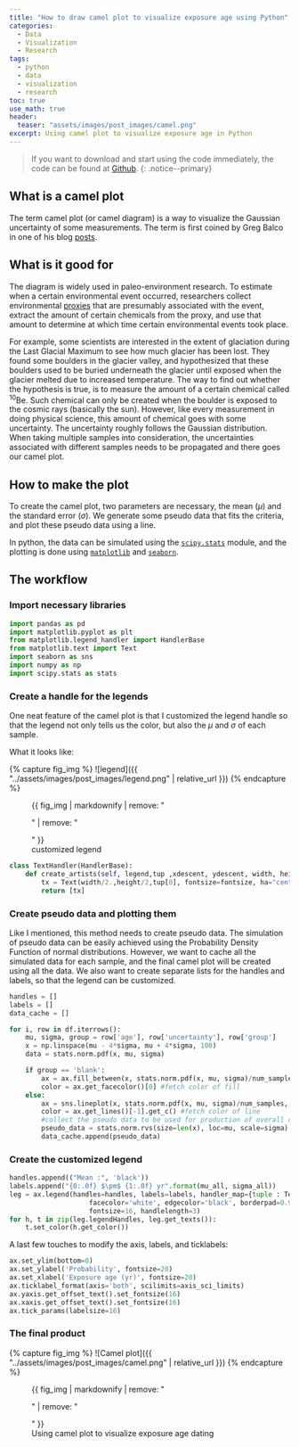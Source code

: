 ```yaml
---
title: "How to draw camel plot to visualize exposure age using Python"
categories:
  - Data
  - Visualization
  - Research
tags:
  - python
  - data
  - visualization
  - research
toc: true
use_math: true
header:
  teaser: "assets/images/post_images/camel.png"
excerpt: Using camel plot to visualize exposure age in Python
---
```


>If you want to download and start using the code immediately, the code can be found at [Github](https://github.com/luxiaoyu1987/research/blob/master/camelplot.py).
{: .notice--primary}

## What is a camel plot

The term camel plot (or camel diagram) is a way to visualize the Gaussian uncertainty of some measurements. The term is first coined by Greg Balco in one of his blog [posts](https://cosmognosis.wordpress.com/2011/07/25/what-is-a-camel-diagram-anyway/).

## What is it good for

The diagram is widely used in paleo-environment research. To estimate when a certain environmental event occurred, researchers collect environmental [proxies](https://www.ncdc.noaa.gov/news/what-are-proxy-data) that are presumably associated with the event, extract the amount of certain chemicals from the proxy, and use that amount to determine at which time certain environmental events took place.

For example, some scientists are interested in the extent of glaciation during the Last Glacial Maximum to see how much glacier has been lost. They found some boulders in the glacier valley, and hypothesized that these boulders used to be buried underneath the glacier until exposed when the glacier melted due to increased temperature. The way to find out whether the hypothesis is true, is to measure the amount of a certain chemical called <sup>10</sup>Be. Such chemical can only be created when the boulder is exposed to the cosmic rays (basically the sun). However, like every measurement in doing physical science, this amount of chemical goes with some uncertainty. The uncertainty roughly follows the Gaussian distribution. When taking multiple samples into consideration, the uncertainties associated with different samples needs to be propagated and there goes our camel plot.

## How to make the plot

To create the camel plot, two parameters are necessary, the mean ($\mu$) and the standard error ($\sigma$). We generate some pseudo data that fits the criteria, and plot these pseudo data using a line.

In python, the data can be simulated using the [`scipy.stats`](https://docs.scipy.org/doc/scipy/reference/stats.html) module, and the plotting is done using [`matplotlib`](https://matplotlib.org/) and [`seaborn`](https://seaborn.pydata.org/).

## The workflow

### Import necessary libraries

```python
import pandas as pd
import matplotlib.pyplot as plt
from matplotlib.legend_handler import HandlerBase
from matplotlib.text import Text
import seaborn as sns
import numpy as np
import scipy.stats as stats
```

### Create a handle for the legends

One neat feature of the camel plot is that I customized the legend handle so that the legend not only tells us the color, but also the $\mu$ and $\sigma$ of each sample.

What it looks like:

{% capture fig_img %}
![legend]({{ "../assets/images/post_images/legend.png" | relative_url }})
{% endcapture %}

<figure class="third">
  {{ fig_img | markdownify | remove: "<p>" | remove: "</p>" }}
  <figcaption style="center">customized legend</figcaption>
</figure>

```python
class TextHandler(HandlerBase):
    def create_artists(self, legend,tup ,xdescent, ydescent, width, height, fontsize,trans):
        tx = Text(width/2.,height/2,tup[0], fontsize=fontsize, ha="center", va="center", color=tup[1], fontweight="bold")
        return [tx]
```

### Create pseudo data and plotting them

Like I mentioned, this method needs to create pseudo data. The simulation of pseudo data can be easily achieved using the Probability Density Function of normal distributions. However, we want to cache all the simulated data for each sample, and the final camel plot will be created using all the data. We also want to create separate lists for the handles and labels, so that the legend can be customized.

```python
handles = []
labels = []
data_cache = []

for i, row in df.iterrows():
    mu, sigma, group = row['age'], row['uncertainty'], row['group']        
    x = np.linspace(mu - 4*sigma, mu + 4*sigma, 100)
    data = stats.norm.pdf(x, mu, sigma)

    if group == 'blank':
        ax = ax.fill_between(x, stats.norm.pdf(x, mu, sigma)/num_samples, color='gray', label=group, alpha=0.3, zorder=1)
        color = ax.get_facecolor()[0] #fetch color of fill
    else:
        ax = sns.lineplot(x, stats.norm.pdf(x, mu, sigma)/num_samples, label=group, alpha=0.7, ax=ax, zorder=2)
        color = ax.get_lines()[-1].get_c() #fetch color of line
        #collect the pseudo data to be used for production of overall curve
        pseudo_data = stats.norm.rvs(size=len(x), loc=mu, scale=sigma)
        data_cache.append(pseudo_data)
```

### Create the customized legend

```python
handles.append(("Mean :", 'black'))
labels.append("{0:.0f} $\pm$ {1:.0f} yr".format(mu_all, sigma_all))        
leg = ax.legend(handles=handles, labels=labels, handler_map={tuple : TextHandler()},
                    facecolor='white', edgecolor='black', borderpad=0.9, framealpha=1, 
                    fontsize=16, handlelength=3)
for h, t in zip(leg.legendHandles, leg.get_texts()):
    t.set_color(h.get_color()) 
```

A last few touches to modify the axis, labels, and ticklabels:

```python
ax.set_ylim(bottom=0)
ax.set_ylabel('Probability', fontsize=20)
ax.set_xlabel('Exposure age (yr)', fontsize=20)
ax.ticklabel_format(axis='both', scilimits=axis_sci_limits)
ax.yaxis.get_offset_text().set_fontsize(16)
ax.xaxis.get_offset_text().set_fontsize(16)
ax.tick_params(labelsize=16)
```

### The final product

{% capture fig_img %}
![Camel plot]({{ "../assets/images/post_images/camel.png" | relative_url }})
{% endcapture %}

<figure>
  {{ fig_img | markdownify | remove: "<p>" | remove: "</p>" }}
  <figcaption style="center">Using camel plot to visualize exposure age dating</figcaption>
</figure>

<script type="text/javascript" async
  src="https://cdn.mathjax.org/mathjax/latest/MathJax.js?config=TeX-MML-AM_CHTML">
</script>
